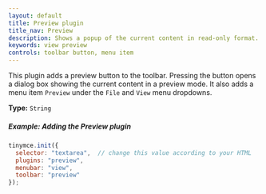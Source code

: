 ```yaml
---
layout: default
title: Preview plugin
title_nav: Preview
description: Shows a popup of the current content in read-only format.
keywords: view preview
controls: toolbar button, menu item
---
```


This plugin adds a preview button to the toolbar. Pressing the button opens a dialog box showing the current content in a preview mode. It also adds a menu item `Preview` under the `File` and `View` menu dropdowns.

**Type:** `String`

##### Example: Adding the Preview plugin

```js
tinymce.init({
  selector: "textarea",  // change this value according to your HTML
  plugins: "preview",
  menubar: "view",
  toolbar: "preview"
});
```

